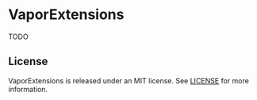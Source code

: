 # VaporExtensions

TODO

## License

VaporExtensions is released under an MIT license. See [LICENSE](LICENSE) for more information.
